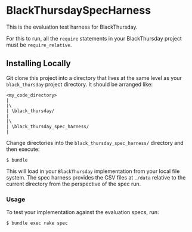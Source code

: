 # BlackThursdaySpecHarness

This is the evaluation test harness for BlackThursday.

For this to run, all the `require` statements in your BlackThursday project must be `require_relative`.

## Installing Locally

Git clone this project into a directory that lives at the same level as your `black_thursday` project directory. It should be arranged like:

    <my_code_directory>
    |
    |\
    | \black_thursday/
    |
    |\
    | \black_thursday_spec_harness/
    |

Change directories into the `black_thursday_spec_harness/` directory and then execute:

    $ bundle

This will load in your `BlackThursday` implementation from your local file system. The spec harness provides the CSV files at `./data` relative to the current directory from the perspective of the spec run.

### Usage

To test your implementation against the evaluation specs, run:

    $ bundle exec rake spec

